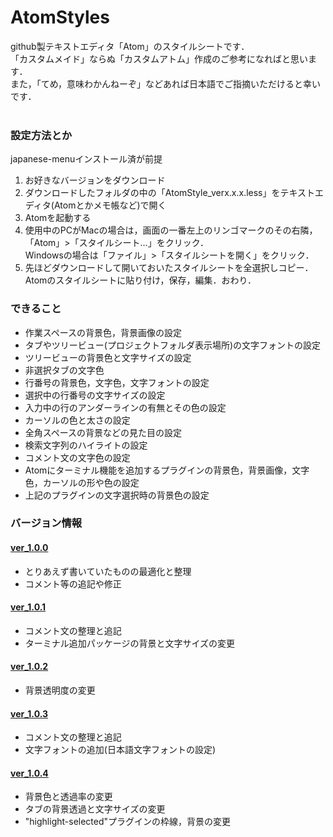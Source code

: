 # AtomStyles

github製テキストエディタ「Atom」のスタイルシートです．<br>
「カスタムメイド」ならぬ「カスタムアトム」作成のご参考になればと思います．<br>
また，「てめ，意味わかんねーぞ」などあれば日本語でご指摘いただけると幸いです．<br>
<br>

<h3>設定方法とか</h3>

japanese-menuインストール済が前提<br>

<ol>
    <li>
        お好きなバージョンをダウンロード
    </li>
    <li>
        ダウンロードしたフォルダの中の「AtomStyle_verx.x.x.less」をテキストエディタ(Atomとかメモ帳など)で開く
    </li>
    <li>
        Atomを起動する
    </li>
    <li>
        使用中のPCがMacの場合は，画面の一番左上のリンゴマークのその右隣，「Atom」>「スタイルシート...」をクリック．<br>
        Windowsの場合は「ファイル」>「スタイルシートを開く」をクリック．
    </li>
    <li>
        先ほどダウンロードして開いておいたスタイルシートを全選択しコピー．Atomのスタイルシートに貼り付け，保存，編集．おわり．
    </li>
</ol>

<h3>できること</h3>
<ul>
    <li>
        作業スペースの背景色，背景画像の設定
    </li>
    <li>
        タブやツリービュー(プロジェクトフォルダ表示場所)の文字フォントの設定
    </li>
    <li>
        ツリービューの背景色と文字サイズの設定
    </li>
    <li>
        非選択タブの文字色
    </li>
    <li>
        行番号の背景色，文字色，文字フォントの設定
    </li>
    <li>
        選択中の行番号の文字サイズの設定
    </li>
    <li>
        入力中の行のアンダーラインの有無とその色の設定
    </li>
    <li>
        カーソルの色と太さの設定
    </li>
    <li>
        全角スペースの背景などの見た目の設定
    </li>
    <li>
        検索文字列のハイライトの設定
    </li>
    <li>
        コメント文の文字色の設定
    </li>
    <li>
        Atomにターミナル機能を追加するプラグインの背景色，背景画像，文字色，カーソルの形や色の設定
    </li>
     <li>
        上記のプラグインの文字選択時の背景色の設定
    </li>
</ul>

<h3>バージョン情報</h3>
<h4><a href="https://github.com/UtsusemiUltimate-of-the-darkness/AtomStyles/tree/ver_1.0.0">ver_1.0.0</a></h4>
<ul>
    <li>
        とりあえず書いていたものの最適化と整理
    </li>
    <li>
        コメント等の追記や修正
    </li>
</ul>

<h4><a href="https://github.com/UtsusemiUltimate-of-the-darkness/AtomStyles/tree/ver_1.0.1">ver_1.0.1</a></h4>
<ul>
    <li>
        コメント文の整理と追記
    </li>
    <li>
        ターミナル追加パッケージの背景と文字サイズの変更
    </li>
</ul>

<h4><a href="https://github.com/UtsusemiUltimate-of-the-darkness/AtomStyles/tree/ver_1.0.2">ver_1.0.2</a></h4>
<ul>
    <li>
        背景透明度の変更
    </li>
</ul>

<h4><a href="https://github.com/UtsusemiUltimate-of-the-darkness/AtomStyles/tree/ver_1.0.3">ver_1.0.3</a></h4>
<ul>
    <li>
        コメント文の整理と追記
    </li>
    <li>
        文字フォントの追加(日本語文字フォントの設定)
    </li>
</ul>

<h4><a href="https://github.com/UtsusemiUltimate-of-the-darkness/AtomStyles/tree/ver_1.0.4">ver_1.0.4</a></h4>
<ul>
    <li>
        背景色と透過率の変更
    </li>
    <li>
        タブの背景透過と文字サイズの変更
    </li>
    <li>
        "highlight-selected"プラグインの枠線，背景の変更
    </li>
</ul>
